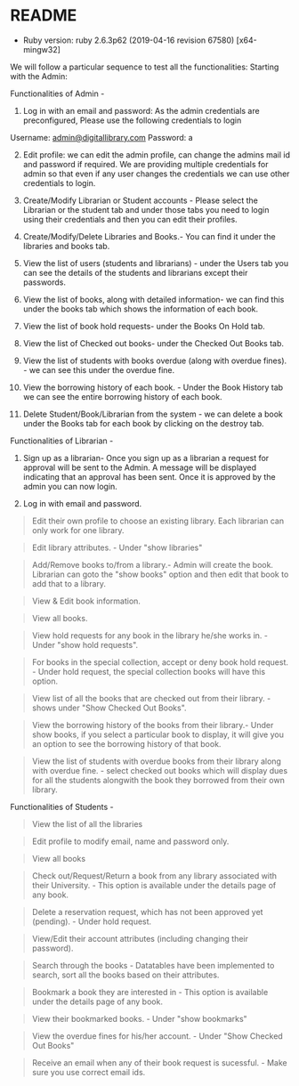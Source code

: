 # README

* Ruby version:
ruby 2.6.3p62 (2019-04-16 revision 67580) [x64-mingw32]

We will follow a particular sequence to test all the functionalities:
Starting with the Admin:

Functionalities of Admin -
1) Log in with an email and password:
As the admin credentials are preconfigured, Please use the following credentials to login
 
 Username: admin@digitallibrary.com 
 Password: a

2) Edit profile: we can edit the admin profile, can change the admins mail id and password if required. We are providing multiple credentials for admin so that even if any user changes the credentials we can use other credentials to login.


3) Create/Modify Librarian or Student accounts - Please select the Librarian or the student tab and under those tabs you need to login using their credentials and then you can edit their profiles.

4) Create/Modify/Delete Libraries and Books.- You can find it under the libraries and books tab.

5) View the list of users (students and librarians) - under the Users tab you can see the details of the students and librarians except their passwords.

6) View the list of books, along with detailed information- we can find this under the books tab which shows the information of each book.

7) View the list of book hold requests- under the Books On Hold tab.

8) View the list of Checked out books- under the Checked Out Books tab.

9) View the list of students with books overdue (along with overdue fines). - we can see this under the overdue fine.

10) View the borrowing history of each book. - Under the Book History tab we can see the entire borrowing history of each book.

11) Delete Student/Book/Librarian from the system - we can delete a book under the Books tab for each book by clicking on the destroy tab.

Functionalities of Librarian -
1) Sign up as a  librarian- Once you sign up as a librarian a request for approval will be sent to the Admin. A message will be displayed indicating that an approval has been sent. Once it is approved by the admin you can now login.

2) Log in with email and password.

> Edit their own profile to choose an existing library. Each librarian can only work for one library.

> Edit library attributes. - Under "show libraries"

> Add/Remove books to/from a library.- Admin will create the book. Librarian can goto the "show books" option and then edit that book to add that to a library.

> View & Edit book information.

> View all books.

> View hold requests for any book in the library he/she works in. - Under "show hold requests".

> For books in the special collection, accept or deny book hold request. - Under hold request, the special collection books will have this option.

> View list of all the books that are checked out from their library. - shows under "Show Checked Out Books".

> View the borrowing history of the books from their library.- Under show books, if you select a particular book to display, it will give you an option to see the borrowing history of that book.

> View the list of students with overdue books from their library along with overdue fine. - select checked out books which will display dues for all the students alongwith the book they borrowed from their own library.

Functionalities of Students -

> View the list of all the libraries

> Edit profile to modify email, name and password only.

> View all books

> Check out/Request/Return a book from any library associated with their University. - This option is available under the details page of any book.

> Delete a reservation request, which has not been approved yet (pending). - Under hold request.

> View/Edit their account attributes (including changing their password).

> Search through the books - Datatables have been implemented to search, sort all the books based on their attributes.

> Bookmark a book they are interested in - This option is available under the details page of any book.

> View their bookmarked books. - Under "show bookmarks"

> View the overdue fines for his/her account. - Under "Show Checked Out Books"

> Receive an email when any of their book request is sucessful. - Make sure you use correct email ids.
